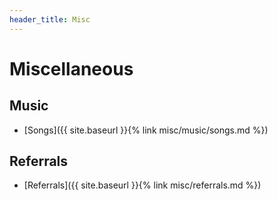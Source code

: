 ```yaml
---
header_title: Misc
---
```


# Miscellaneous

## Music

- [Songs]({{ site.baseurl }}{% link misc/music/songs.md %})

## Referrals

- [Referrals]({{ site.baseurl }}{% link misc/referrals.md %})
